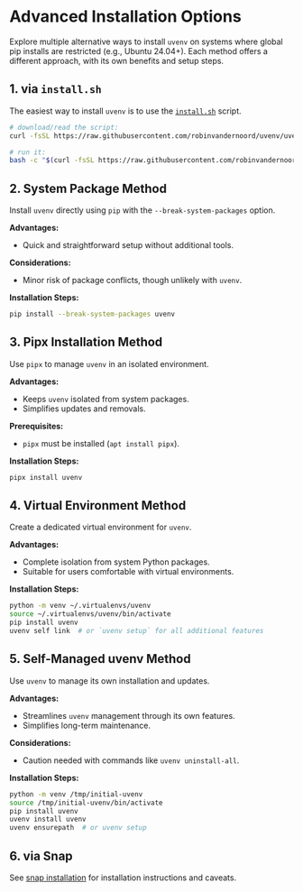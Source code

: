 # Advanced Installation Options

Explore multiple alternative ways to install `uvenv` on systems where global pip installs are restricted (e.g., Ubuntu 24.04+).
Each method offers a different approach, with its own benefits and setup steps.

## 1. via `install.sh`

The easiest way to install `uvenv` is to use the [`install.sh`](https://github.com/robinvandernoord/uvenv/blob/uvenv/install.sh) script.

```bash
# download/read the script:
curl -fsSL https://raw.githubusercontent.com/robinvandernoord/uvenv/uvenv/install.sh

# run it:
bash -c "$(curl -fsSL https://raw.githubusercontent.com/robinvandernoord/uvenv/uvenv/install.sh)"
```


## 2. System Package Method

Install `uvenv` directly using `pip` with the `--break-system-packages` option.

**Advantages:**

- Quick and straightforward setup without additional tools.

**Considerations:**

- Minor risk of package conflicts, though unlikely with `uvenv`.

**Installation Steps:**

```bash
pip install --break-system-packages uvenv
```

## 3. Pipx Installation Method

Use `pipx` to manage `uvenv` in an isolated environment.

**Advantages:**

- Keeps `uvenv` isolated from system packages.
- Simplifies updates and removals.

**Prerequisites:**

- `pipx` must be installed (`apt install pipx`).

**Installation Steps:**

```bash
pipx install uvenv
```

## 4. Virtual Environment Method

Create a dedicated virtual environment for `uvenv`.

**Advantages:**

- Complete isolation from system Python packages.
- Suitable for users comfortable with virtual environments.

**Installation Steps:**

```bash
python -m venv ~/.virtualenvs/uvenv
source ~/.virtualenvs/uvenv/bin/activate
pip install uvenv
uvenv self link  # or `uvenv setup` for all additional features
```

## 5. Self-Managed uvenv Method

Use `uvenv` to manage its own installation and updates.

**Advantages:**

- Streamlines `uvenv` management through its own features.
- Simplifies long-term maintenance.

**Considerations:**

- Caution needed with commands like `uvenv uninstall-all`.

**Installation Steps:**

```bash
python -m venv /tmp/initial-uvenv
source /tmp/initial-uvenv/bin/activate
pip install uvenv
uvenv install uvenv
uvenv ensurepath  # or uvenv setup
```

## 6. via Snap

See [snap installation](./snap.md) for installation instructions and caveats.
